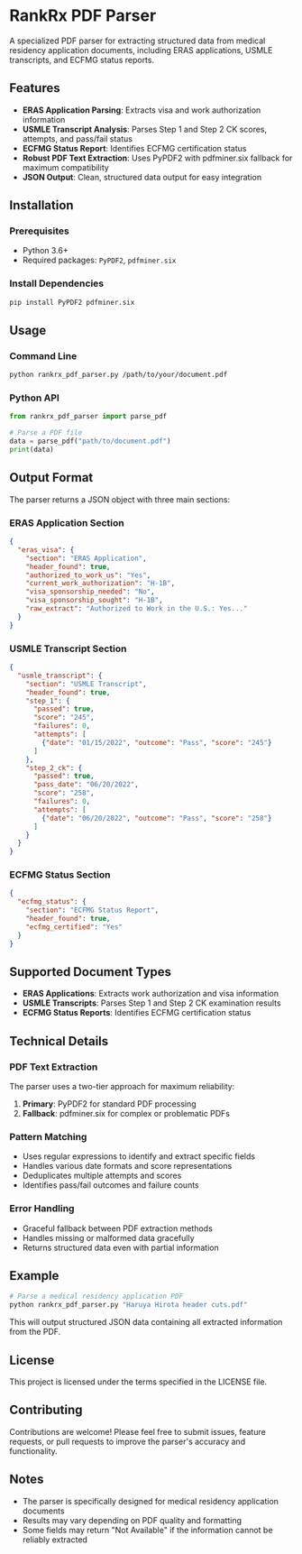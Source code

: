# RankRx PDF Parser

A specialized PDF parser for extracting structured data from medical residency application documents, including ERAS applications, USMLE transcripts, and ECFMG status reports.

## Features

- **ERAS Application Parsing**: Extracts visa and work authorization information
- **USMLE Transcript Analysis**: Parses Step 1 and Step 2 CK scores, attempts, and pass/fail status
- **ECFMG Status Report**: Identifies ECFMG certification status
- **Robust PDF Text Extraction**: Uses PyPDF2 with pdfminer.six fallback for maximum compatibility
- **JSON Output**: Clean, structured data output for easy integration

## Installation

### Prerequisites

- Python 3.6+
- Required packages: `PyPDF2`, `pdfminer.six`

### Install Dependencies

```bash
pip install PyPDF2 pdfminer.six
```

## Usage

### Command Line

```bash
python rankrx_pdf_parser.py /path/to/your/document.pdf
```

### Python API

```python
from rankrx_pdf_parser import parse_pdf

# Parse a PDF file
data = parse_pdf("path/to/document.pdf")
print(data)
```

## Output Format

The parser returns a JSON object with three main sections:

### ERAS Application Section
```json
{
  "eras_visa": {
    "section": "ERAS Application",
    "header_found": true,
    "authorized_to_work_us": "Yes",
    "current_work_authorization": "H-1B",
    "visa_sponsorship_needed": "No",
    "visa_sponsorship_sought": "H-1B",
    "raw_extract": "Authorized to Work in the U.S.: Yes..."
  }
}
```

### USMLE Transcript Section
```json
{
  "usmle_transcript": {
    "section": "USMLE Transcript",
    "header_found": true,
    "step_1": {
      "passed": true,
      "score": "245",
      "failures": 0,
      "attempts": [
        {"date": "01/15/2022", "outcome": "Pass", "score": "245"}
      ]
    },
    "step_2_ck": {
      "passed": true,
      "pass_date": "06/20/2022",
      "score": "258",
      "failures": 0,
      "attempts": [
        {"date": "06/20/2022", "outcome": "Pass", "score": "258"}
      ]
    }
  }
}
```

### ECFMG Status Section
```json
{
  "ecfmg_status": {
    "section": "ECFMG Status Report",
    "header_found": true,
    "ecfmg_certified": "Yes"
  }
}
```

## Supported Document Types

- **ERAS Applications**: Extracts work authorization and visa information
- **USMLE Transcripts**: Parses Step 1 and Step 2 CK examination results
- **ECFMG Status Reports**: Identifies ECFMG certification status

## Technical Details

### PDF Text Extraction
The parser uses a two-tier approach for maximum reliability:
1. **Primary**: PyPDF2 for standard PDF processing
2. **Fallback**: pdfminer.six for complex or problematic PDFs

### Pattern Matching
- Uses regular expressions to identify and extract specific fields
- Handles various date formats and score representations
- Deduplicates multiple attempts and scores
- Identifies pass/fail outcomes and failure counts

### Error Handling
- Graceful fallback between PDF extraction methods
- Handles missing or malformed data gracefully
- Returns structured data even with partial information

## Example

```bash
# Parse a medical residency application PDF
python rankrx_pdf_parser.py "Haruya Hirota header cuts.pdf"
```

This will output structured JSON data containing all extracted information from the PDF.

## License

This project is licensed under the terms specified in the LICENSE file.

## Contributing

Contributions are welcome! Please feel free to submit issues, feature requests, or pull requests to improve the parser's accuracy and functionality.

## Notes

- The parser is specifically designed for medical residency application documents
- Results may vary depending on PDF quality and formatting
- Some fields may return "Not Available" if the information cannot be reliably extracted
